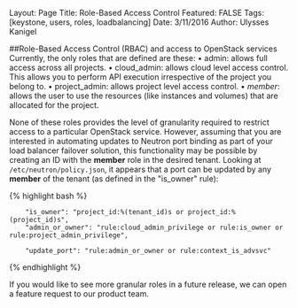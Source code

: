 Layout: Page
Title: Role-Based Access Control
Featured: FALSE
Tags: [keystone, users, roles, loadbalancing]
Date: 3/11/2016
Author: Ulysses Kanigel

##Role-Based Access Control (RBAC) and access to OpenStack services
Currently, the only roles that are defined are these:
	•	admin: allows full access across all projects.
	•	cloud_admin: allows cloud level access control. This allows you to perform API execution irrespective of the project you belong to.
	•	project_admin: allows project level access control.
	•	_member_: allows the user to use the resources (like instances and volumes) that are allocated for the project.

None of these roles provides the level of granularity required to restrict access to a particular OpenStack service.
However, assuming that you are interested in automating updates to Neutron port binding as part of your load balancer failover solution, this functionality may be possible by creating an ID with the **member** role in the desired tenant. Looking at `/etc/neutron/policy.json`, it appears that a port can be updated by any **member** of the tenant (as defined in the "is_owner" rule):

{% highlight bash %}
```
    "is_owner": "project_id:%(tenant_id)s or project_id:%(project_id)s",
    "admin_or_owner": "rule:cloud_admin_privilege or rule:is_owner or rule:project_admin_privilege",

    "update_port": "rule:admin_or_owner or rule:context_is_advsvc"

```
{% endhighlight %}

If you would like to see more granular roles in a future release, we can open a feature request to our product team.
